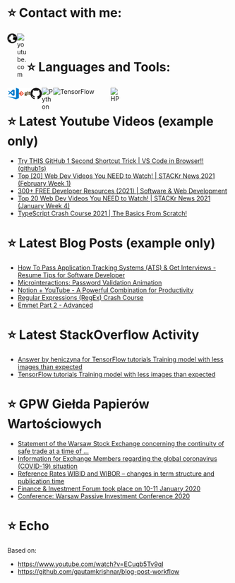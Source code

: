 # :star: Contact with me:

[<img align="left" alt="google.com" width="22px" src="https://raw.githubusercontent.com/iconic/open-iconic/master/svg/globe.svg" />][website]
[<img align="left" alt="youtube.com" width="22px" src="https://cdn.jsdelivr.net/npm/simple-icons@v3/icons/youtube.svg" />][youtube]

<br>

# :star: Languages and Tools:

[<img align="left" alt="Visual Studio Code" width="26px" src="https://raw.githubusercontent.com/github/explore/80688e429a7d4ef2fca1e82350fe8e3517d3494d/topics/visual-studio-code/visual-studio-code.png" />][website_vsc]
[<img align="left" alt="Git" width="26px" src="https://raw.githubusercontent.com/github/explore/80688e429a7d4ef2fca1e82350fe8e3517d3494d/topics/git/git.png" />][website_git]
[<img align="left" alt="GitHub" width="26px" src="https://raw.githubusercontent.com/github/explore/78df643247d429f6cc873026c0622819ad797942/topics/github/github.png" />][website_github]
[<img align="left" alt="Python" width="26px" src="https://img.icons8.com/dusk/64/000000/python.png" />][website_python]
[<img align="left" alt="TensorFlow" width="130px" src="https://www.gstatic.com/devrel-devsite/prod/va2f579f943e40687d02fe75a771878e054c901286ea550f8e49c5efb402dac68/tensorflow/images/lockup.svg" />][website_tensorflow]
[<img align="left" alt="HP" width="26px" src="https://img.icons8.com/color/48/000000/hp.png" />][website_hp]

<br>

# :star: Latest Youtube Videos (example only)
<!-- YOUTUBE:START -->
- [Try THIS GitHub 1 Second Shortcut Trick | VS Code in Browser!! (github1s)](https://www.youtube.com/watch?v=AXXwgJJVeiQ)
- [Top [20] Web Dev Videos You NEED to Watch! | STACKr News 2021 (February Week 1)](https://www.youtube.com/watch?v=b6rMI_h49fo)
- [300+ FREE Developer Resources (2021) | Software & Web Development](https://www.youtube.com/watch?v=WS4CjQx4IUA)
- [Top 20 Web Dev Videos You NEED to Watch! | STACKr News 2021 (January Week 4)](https://www.youtube.com/watch?v=GgVN0e0Trns)
- [TypeScript Crash Course 2021 | The Basics From Scratch!](https://www.youtube.com/watch?v=wyO8RWl1ges)
<!-- YOUTUBE:END -->

# :star: Latest Blog Posts (example only)
<!-- BLOG-POST-LIST:START -->
- [How To Pass Application Tracking Systems (ATS) & Get Interviews - Resume Tips for Software Developer](https://dev.to/codestackr/how-to-pass-application-tracking-systems-ats-get-interviews-resume-tips-for-software-developer-4bmo)
- [Microinteractions: Password Validation Animation](https://dev.to/codestackr/microinteractions-password-validation-animation-5629)
- [Notion + YouTube - A Powerful Combination for Productivity](https://dev.to/codestackr/notion-youtube-a-powerful-combination-for-productivity-1def)
- [Regular Expressions (RegEx) Crash Course](https://dev.to/codestackr/regular-expressions-regex-crash-course-248n)
- [Emmet Part 2 - Advanced](https://dev.to/codestackr/emmet-part-2-advanced-4c65)
<!-- BLOG-POST-LIST:END -->

# :star: Latest StackOverflow Activity
<!-- STACKOVERFLOW:START -->
- [Answer by heniczyna for TensorFlow tutorials Training model with less images than expected](https://stackoverflow.com/questions/61064717/tensorflow-tutorials-training-model-with-less-images-than-expected/62129706#62129706)
- [TensorFlow tutorials Training model with less images than expected](https://stackoverflow.com/questions/61064717/tensorflow-tutorials-training-model-with-less-images-than-expected)
<!-- STACKOVERFLOW:END -->

# :star: GPW Giełda Papierów Wartościowych
<!-- GPW:START -->
- [Statement of the Warsaw Stock Exchange concerning the continuity of safe trade at a time of ...](https://www.gpw.pl/news?cmn_id=109417)
- [Information for Exchange Members regarding the global coronavirus (COVID-19) situation](https://www.gpw.pl/news?cmn_id=109408)
- [Reference Rates WIBID and WIBOR – changes in term structure and publication time](https://www.gpw.pl/news?cmn_id=109336)
- [Finance & Investment Forum took place on 10-11 January 2020](https://www.gpw.pl/news?cmn_id=109250)
- [Conference: Warsaw Passive Investment Conference 2020](https://www.gpw.pl/news?cmn_id=109244)
<!-- GPW:END -->

# :star: Echo
<!-- CI:START -->
<!-- CI:END -->

[website]: https://www.google.com/
[youtube]: https://www.youtube.com/
[website_vsc]: https://code.visualstudio.com/
[website_git]: https://git-scm.com/
[website_github]: https://github.com/
[website_python]: https://www.python.org/
[website_tensorflow]: https://www.tensorflow.org/
[website_hp]: https://pl.wikipedia.org/wiki/Hewlett-Packard

Based on:
* https://www.youtube.com/watch?v=ECuqb5Tv9qI
* https://github.com/gautamkrishnar/blog-post-workflow